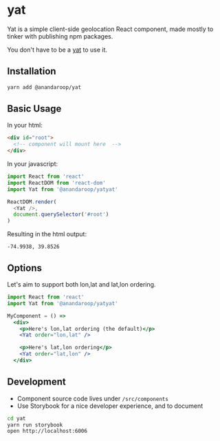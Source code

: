 # yat

Yat is a simple client-side geolocation React component, made mostly to tinker with publishing npm packages.

You don't have to be a [yat](https://en.wikipedia.org/wiki/New_Orleans_English) to use it.

## Installation

```sh
yarn add @anandaroop/yat
```

## Basic Usage

In your html:

```html
<div id="root">
  <!-- component will mount here  -->
</div>  
```

In your javascript:

```js
import React from 'react'
import ReactDOM from 'react-dom'
import Yat from '@anandaroop/yatyat'

ReactDOM.render(
  <Yat />,
  document.querySelector('#root')
)
```

Resulting in the html output:

```
-74.9938, 39.8526
```

## Options

Let's aim to support both lon,lat and lat,lon ordering.

```jsx
import React from 'react'
import Yat from '@anandaroop/yatyat'

MyComponent = () =>
  <div>
    <p>Here's lon,lat ordering (the default)</p>
    <Yat order="lon,lat" />

    <p>Here's lat,lon ordering</p>
    <Yat order="lat,lon" />
  </div>
```

## Development

- Component source code lives under `/src/components`
- Use Storybook for a nice developer experience, and to document

```sh
cd yat
yarn run storybook
open http://localhost:6006
```
